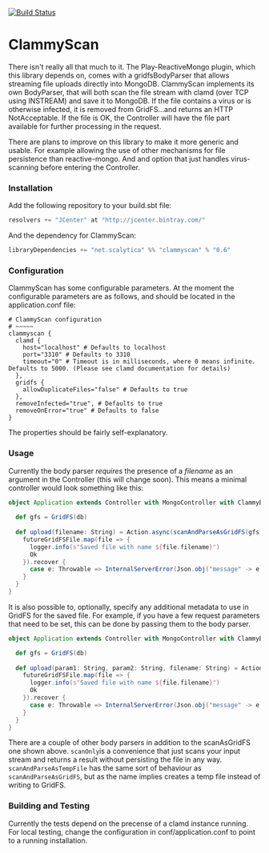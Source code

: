 
[![Build Status](https://travis-ci.org/kpmeen/clammyscan.svg?branch=master)](https://travis-ci.org/kpmeen/clammyscan)
# ClammyScan

There isn't really all that much to it. The Play-ReactiveMongo plugin, which this library depends on, comes with a gridfsBodyParser that allows streaming file uploads directly into MongoDB. ClammyScan implements its own BodyParser, that will both scan the file stream with clamd (over TCP using INSTREAM) and save it to MongoDB. If the file contains a virus or is otherwise infected, it is removed from GridFS...and returns an HTTP NotAcceptable. If the file is OK, the Controller will have the file part available for further processing in the request.

There are plans to improve on this library to make it more generic and usable. For example allowing the use of other mechanisms for file persistence than reactive-mongo. And and option that just handles virus-scanning before entering the Controller.

### Installation

Add the following repository to your build.sbt file:

```scala
resolvers += "JCenter" at "http://jcenter.bintray.com/"
```
And the dependency for ClammyScan:

```scala
libraryDependencies += "net.scalytica" %% "clammyscan" % "0.6"
```

### Configuration

ClammyScan has some configurable parameters. At the moment the configurable parameters are as follows, and should be located in the application.conf file:

```hocon
# ClammyScan configuration
# ~~~~~
clammyscan {
  clamd {
    host="localhost" # Defaults to localhost
    port="3310" # Defaults to 3310
    timeout="0" # Timeout is in milliseconds, where 0 means infinite. Defaults to 5000. (Please see clamd documentation for details)
  },
  gridfs {
    allowDuplicateFiles="false" # Defaults to true
  },
  removeInfected="true", # Defaults to true
  removeOnError="true" # Defaults to false
}
```
The properties should be fairly self-explanatory.

### Usage

Currently the body parser *requires* the presence of a *filename* as an argument in the Controller (this will change soon). This means a minimal controller would look something like this:

```scala
object Application extends Controller with MongoController with ClammyBodyParsers {
  
  def gfs = GridFS(db)
  
  def upload(filename: String) = Action.async(scanAndParseAsGridFS(gfs, filename)) { implicit request =>
    futureGridFSFile.map(file => {
      logger.info(s"Saved file with name ${file.filename}")
      Ok
    }).recover {
      case e: Throwable => InternalServerError(Json.obj("message" -> e.getMessage))
    }
  }
}
```
It is also possible to, optionally, specify any additional metadata to use in GridFS for the saved file. For example, if you have a few request parameters that need to be set, this can be done by passing them to the body parser.

```scala
object Application extends Controller with MongoController with ClammyBodyParsers {

  def gfs = GridFS(db)
  
  def upload(param1: String, param2: String, filename: String) = Action.async(scanAndParseAsGridFS(gfs, filename, Map[String, String]("param1" -> param1, "param2" -> param2))) { implicit request =>
    futureGridFSFile.map(file => {
      logger.info(s"Saved file with name ${file.filename}")
      Ok
    }).recover {
      case e: Throwable => InternalServerError(Json.obj("message" -> e.getMessage))
    }
  }
}
```

There are a couple of other body parsers in addition to the scanAsGridFS one shown above. ```scanOnly```is a convenience that just scans your input stream and returns a result without persisting the file in any way. ```scanAndParseAsTempFile``` has the same sort of behaviour as ```scanAndParseAsGridFS```, but as the name implies creates a temp file instead of writing to GridFS.

### Building and Testing

Currently the tests depend on the precense of a clamd instance running. For local testing, change the configuration in conf/application.conf to point to a running installation.
